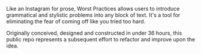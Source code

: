 Like an Instagram for prose, Worst Practices allows users to introduce grammatical and stylistic problems into any block of text. It's a tool for eliminating the fear of coming off like you tried too hard.

Originally conceived, designed and constructed in under 36 hours, this public repo represents a subsequent effort to refactor and improve upon the idea.